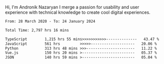 Hi, I'm Andronik Nazaryan
I merge a passion for usability and user experience with technical knowledge to create cool digital experiences.


<!--START_SECTION:waka-->

```txt
From: 28 March 2020 - To: 24 January 2024

Total Time: 2,797 hrs 16 mins

TypeScript        1,215 hrs 55 mins>>>>>>>>>>>--------------   43.47 %
JavaScript        561 hrs         >>>>>--------------------   20.06 %
Python            313 hrs 48 mins >>>----------------------   11.22 %
Vue.js            150 hrs 20 mins >------------------------   05.37 %
JSON              140 hrs 59 mins >------------------------   05.04 %
```

<!--END_SECTION:waka-->
